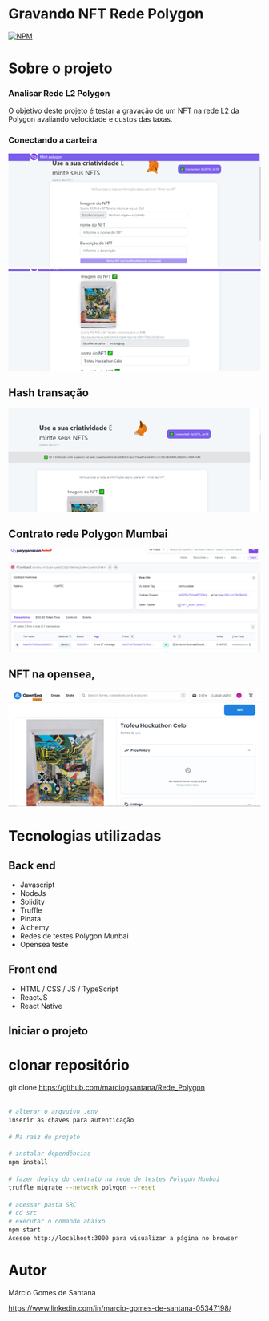 # Gravando NFT Rede Polygon
[![NPM](https://img.shields.io/npm/l/react)](https://github.com/marciogsantana/Rede_Polygon/blob/main/LICENCE) 

# Sobre o projeto

### Analisar Rede L2 Polygon
O objetivo deste projeto é testar
a gravação de um NFT na rede L2 da Polygon
avaliando velocidade e custos das taxas.


### Conectando a carteira
![Front1](https://github.com/marciogsantana/imagens/blob/main/front_carteira_conectada.PNG) ![Front 2](https://github.com/marciogsantana/imagens/blob/main/front_nft.png)


## Hash transação 
![Blockscout](https://github.com/marciogsantana/imagens/blob/main/hash_transacao.png) 

## Contrato rede Polygon Mumbai

![Blockscout](https://github.com/marciogsantana/imagens/blob/main/contrato_polygon.png) 

## NFT na opensea,
![Front1](https://github.com/marciogsantana/imagens/blob/main/nft_opensea.PNG) 


# Tecnologias utilizadas
## Back end
- Javascript
- NodeJs
- Solidity
- Truffle
- Pinata
- Alchemy
- Redes de testes Polygon Munbai
- Opensea teste
## Front end
- HTML / CSS / JS / TypeScript
- ReactJS
- React Native
## Iniciar o projeto

# clonar repositório
git clone https://github.com/marciogsantana/Rede_Polygon

```bash

# alterar o arqvuivo .env
inserir as chaves para autenticação

# Na raiz do projeto

# instalar dependências
npm install

# fazer deploy do contrato na rede de testes Polygon Munbai
truffle migrate --network polygon --reset

# acessar pasta SRC
# cd src
# executar o comando abaixo
npm start
Acesse http://localhost:3000 para visualizar a página no browser
```

# Autor

Márcio Gomes de Santana

https://www.linkedin.com/in/marcio-gomes-de-santana-05347198/
